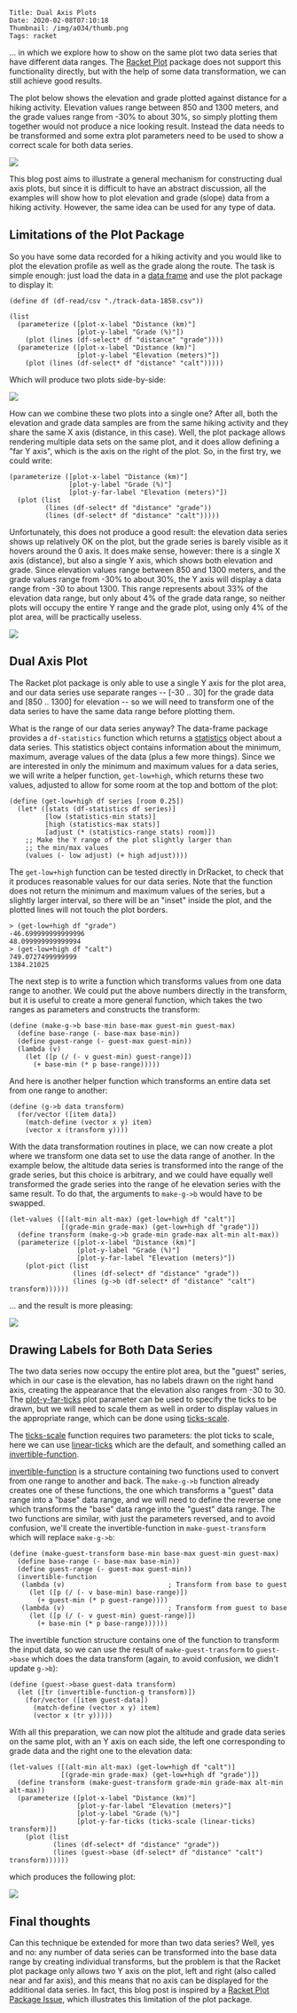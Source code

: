     Title: Dual Axis Plots
    Date: 2020-02-08T07:10:18
    Thumbnail: /img/a034/thumb.png
    Tags: racket

... in which we explore how to show on the same plot two data series that have
different data ranges.  The [Racket Plot][plot] package does not support this
functionality directly, but with the help of some data transformation, we can
still achieve good results.

<!-- more -->

The plot below shows the elevation and grade plotted against distance for a
hiking activity.  Elevation values range between 850 and 1300 meters, and the
grade values range from -30% to about 30%, so simply plotting them together
would not produce a nice looking result.  Instead the data needs to be
transformed and some extra plot parameters need to be used to show a correct
scale for both data series.

![](/img/a034/grade-elevation.svg)

This blog post aims to illustrate a general mechanism for constructing dual
axis plots, but since it is difficult to have an abstract discussion, all the
examples will show how to plot elevation and grade (slope) data from a hiking
activity.  However, the same idea can be used for any type of data.

## Limitations of the Plot Package

So you have some data recorded for a hiking activity and you would like to
plot the elevation profile as well as the grade along the route.  The task is
simple enough: just load the data in a [data frame][data-frame] and use the
plot package to display it:

```racket
(define df (df-read/csv "./track-data-1858.csv"))

(list
  (parameterize ([plot-x-label "Distance (km)"]
                 [plot-y-label "Grade (%)"])
    (plot (lines (df-select* df "distance" "grade"))))
  (parameterize ([plot-x-label "Distance (km)"]
                 [plot-y-label "Elevation (meters)"])
    (plot (lines (df-select* df "distance" "calt")))))
```

Which will produce two plots side-by-side:

![](/img/a034/grade-elevation-separate.svg)

How can we combine these two plots into a single one?  After all, both the
elevation and grade data samples are from the same hiking activity and they
share the same X axis (distance, in this case).  Well, the plot package allows
rendering multiple data sets on the same plot, and it does allow defining a
"far Y axis", which is the axis on the right of the plot.  So, in the first
try, we could write:

```racket
(parameterize ([plot-x-label "Distance (km)"]
               [plot-y-label "Grade (%)"]
               [plot-y-far-label "Elevation (meters)"])
  (plot (list
         (lines (df-select* df "distance" "grade"))
         (lines (df-select* df "distance" "calt")))))
```

Unfortunately, this does not produce a good result: the elevation data series
shows up relatively OK on the plot, but the grade series is barely visible as
it hovers around the 0 axis.  It does make sense, however: there is a single X
axis (distance), but also a single Y axis, which shows both elevation and
grade.  Since elevation values range between 850 and 1300 meters, and the
grade values range from -30% to about 30%, the Y axis will display a data
range from -30 to about 1300.  This range represents about 33% of the
elevation data range, but only about 4% of the grade data range, so neither
plots will occupy the entire Y range and the grade plot, using only 4% of the
plot area, will be practically useless.

![](/img/a034/grade-elevation-combined.svg)

## Dual Axis Plot

The Racket plot package is only able to use a single Y axis for the plot area,
and our data series use separate ranges -- [-30 .. 30] for the grade data and
[850 .. 1300] for elevation -- so we will need to transform one of the data
series to have the same data range before plotting them.

What is the range of our data series anyway?  The data-frame package provides
a `df-statistics` function which returns a [statistics][racket-statistics]
object about a data series.  This statistics object contains information about
the minimum, maximum, average values of the data (plus a few more things).
Since we are interested in only the minimum and maximum values for a data
series, we will write a helper function, `get-low+high`, which returns these
two values, adjusted to allow for some room at the top and bottom of the plot:

```racket
(define (get-low+high df series [room 0.25])
  (let* ([stats (df-statistics df series)]
         [low (statistics-min stats)]
         [high (statistics-max stats)]
         [adjust (* (statistics-range stats) room)])
    ;; Make the Y range of the plot slightly larger than 
    ;; the min/max values
    (values (- low adjust) (+ high adjust))))
```

The `get-low+high` function can be tested directly in DrRacket, to check that
it produces reasonable values for our data series.  Note that the function
does not return the minimum and maximum values of the series, but a slightly
larger interval, so there will be an "inset" inside the plot, and the plotted
lines will not touch the plot borders.

```racket
> (get-low+high df "grade")
-46.699999999999996
48.099999999999994
> (get-low+high df "calt")
749.0727499999999
1384.21025
```

The next step is to write a function which transforms values from one data
range to another.  We could put the above numbers directly in the transform,
but it is useful to create a more general function, which takes the two ranges
as parameters and constructs the transform:

```racket
(define (make-g->b base-min base-max guest-min guest-max)
  (define base-range (- base-max base-min))
  (define guest-range (- guest-max guest-min))
  (lambda (v)
    (let ([p (/ (- v guest-min) guest-range)])
      (+ base-min (* p base-range)))))
```

And here is another helper function which transforms an entire data set from
one range to another:

```racket
(define (g->b data transform)
  (for/vector ([item data])
    (match-define (vector x y) item)
    (vector x (transform y))))
```

With the data transformation routines in place, we can now create a plot where
we transform one data set to use the data range of another.  In the example
below, the altitude data series is transformed into the range of the grade
series, but this choice is arbitrary, and we could have equally well
transformed the grade series into the range of he elevation series with the
same result.  To do that, the arguments to `make-g->b` would have to be
swapped.

```racket
(let-values ([(alt-min alt-max) (get-low+high df "calt")]
             [(grade-min grade-max) (get-low+high df "grade")])
  (define transform (make-g->b grade-min grade-max alt-min alt-max))
  (parameterize ([plot-x-label "Distance (km)"]
                 [plot-y-label "Grade (%)"]
                 [plot-y-far-label "Elevation (meters)"])
    (plot-pict (list
                (lines (df-select* df "distance" "grade"))
                (lines (g->b (df-select* df "distance" "calt") transform))))))
```

... and the result is more pleasing:

![](/img/a034/grade-elevation-1.svg)

## Drawing Labels for Both Data Series 

The two data series now occupy the entire plot area, but the "guest" series,
which in our case is the elevation, has no labels drawn on the right hand
axis, creating the appearance that the elevation also ranges from -30 to 30.
The [plot-y-far-ticks][plot-y-far-ticks] plot parameter can be used to specify
the ticks to be drawn, but we will need to scale them as well in order to
display values in the appropriate range, which can be done using
[ticks-scale][ticks-scale].

The [ticks-scale][ticks-scale] function requires two parameters: the plot
ticks to scale, here we can use [linear-ticks][linear-ticks] which are the
default, and something called an [invertible-function][invertible-function].

[invertible-function][invertible-function] is a structure containing two
functions used to convert from one range to another and back.  The `make-g->b`
function already creates one of these functions, the one which transforms a
"guest" data range into a "base" data range, and we will need to define the
reverse one which transforms the "base" data range into the "guest" data
range.  The two functions are similar, with just the parameters reversed, and
to avoid confusion, we'll create the invertible-function in
`make-guest-transform` which will replace `make-g->b`:

```racket
(define (make-guest-transform base-min base-max guest-min guest-max)
  (define base-range (- base-max base-min))
  (define guest-range (- guest-max guest-min))
  (invertible-function
   (lambda (v)                          ; Transform from base to guest
     (let ([p (/ (- v base-min) base-range)])
       (+ guest-min (* p guest-range))))
   (lambda (v)                          ; Transform from guest to base
     (let ([p (/ (- v guest-min) guest-range)])
       (+ base-min (* p base-range))))))
```

The invertible function structure contains one of the function to transform
the input data, so we can use the result of `make-guest-transform` to
`guest->base` which does the data transform (again, to avoid confusion, we
didn't update `g->b`):

```racket
(define (guest->base guest-data transform)
  (let ([tr (invertible-function-g transform)])
    (for/vector ([item guest-data])
      (match-define (vector x y) item)
      (vector x (tr y)))))
```

With all this preparation, we can now plot the altitude and grade data series
on the same plot, with an Y axis on each side, the left one corresponding to
grade data and the right one to the elevation data:

```racket
(let-values ([(alt-min alt-max) (get-low+high df "calt")]
             [(grade-min grade-max) (get-low+high df "grade")])
  (define transform (make-guest-transform grade-min grade-max alt-min alt-max))
  (parameterize ([plot-x-label "Distance (km)"]
                 [plot-y-far-label "Elevation (meters)"]
                 [plot-y-label "Grade (%)"]
                 [plot-y-far-ticks (ticks-scale (linear-ticks) transform)])
    (plot (list
           (lines (df-select* df "distance" "grade"))
           (lines (guest->base (df-select* df "distance" "calt") transform))))))
```

which produces the following plot:

![](/img/a034/grade-elevation.svg)

## Final thoughts

Can this technique be extended for more than two data series?  Well, yes and
no: any number of data series can be transformed into the base data range by
creating individual transforms, but the problem is that the Racket plot
package only allows two Y axis on the plot, left and right (also called near
and far axis), and this means that no axis can be displayed for the additional
data series.  In fact, this blog post is inspired by a [Racket Plot Package
Issue][plot-issue], which illustrates this limitation of the plot package.

[plot-issue]: https://github.com/racket/plot/issues/25
[data-frame]: /2018/08/racket-data-frame.html
[racket-statistics]: https://docs.racket-lang.org/math/stats.html#(def._((lib._math%2Fstatistics..rkt)._statistics))
[plot-y-far-ticks]: https://docs.racket-lang.org/plot/ticks_and_transforms.html?#(def._((lib._plot%2Fmain..rkt)._plot-y-far-ticks))
[ticks-scale]: https://docs.racket-lang.org/plot/ticks_and_transforms.html#(def._((lib._plot%2Fmain..rkt)._ticks-scale))
[invertible-function]: https://docs.racket-lang.org/plot/ticks_and_transforms.html#%28def._%28%28lib._plot%2Fmain..rkt%29._invertible-function~3f%29%29
[plot]: https://docs.racket-lang.org/plot/index.html
[invertible-function]: https://docs.racket-lang.org/plot/ticks_and_transforms.html#(def._((lib._plot%2Fmain..rkt)._invertible-function~3f))
[linear-ticks]: https://docs.racket-lang.org/plot/ticks_and_transforms.html#%28def._%28%28lib._plot%2Fmain..rkt%29._time-ticks%29%29
